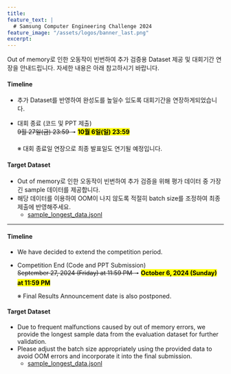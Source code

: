 ```yaml
---
title:
feature_text: |
  # Samsung Computer Engineering Challenge 2024
feature_image: "/assets/logos/banner_last.png"
excerpt:
---
```


Out of memory로 인한 오동작이 빈번하여 추가 검증용 Dataset 제공 및 대회기간 연장을 안내드립니다. 
자세한 내용은 아래 참고하시기 바랍니다. 

#### Timeline

 * 추가 Dataset를 반영하여 완성도를 높일수 있도록 대회기간을 연장하게되었습니다.       
 * 대회 종료 (코드 및 PPT 제출)      
  <strike> 9월 27일(금) 23:59 </strike>    &#129046;    <span style="background-color:#FFFF00; color:#000000;"> <b> 10월 6일(일) 23:59 </b></span>    

   ※ 대회 종료일 연장으로 최종 발표일도 연기될 예정입니다.        

#### Target Dataset

 * Out of memory로 인한 오동작이 빈번하여 추가 검증을 위해 평가 데이터 중 가장 긴 sample 데이터를 제공합니다.       
 * 해당 데이터를 이용하여 OOM이 나지 않도록 적절히 batch size를 조정하여 최종 제출에 반영해주세요.       
   * <a href="/assets/files/sample_longest_data.jsonl" download="sample_longest_data.jsonl"> sample_longest_data.jsonl</a>         


<hr />


#### Timeline
 
 * We have decided to extend the competition period.      
 * Competition End (Code and PPT Submission)     
      <strike> September 27, 2024 (Friday) at 11:59 PM </strike>    &#129046;    <span style="background-color:#FFFF00; color:#000000;"> <b> October 6, 2024 (Sunday) at 11:59 PM</b></span> 

   ※ Final Results Announcement date is also postponed.


#### Target Dataset
 * Due to frequent malfunctions caused by out of memory errors, we provide the longest sample data from the evaluation dataset for further validation.
 * Please adjust the batch size appropriately using the provided data to avoid OOM errors and incorporate it into the final submission.
   * <a href="/assets/files/sample_longest_data.jsonl" download="sample_longest_data.jsonl"> sample_longest_data.jsonl</a>        
